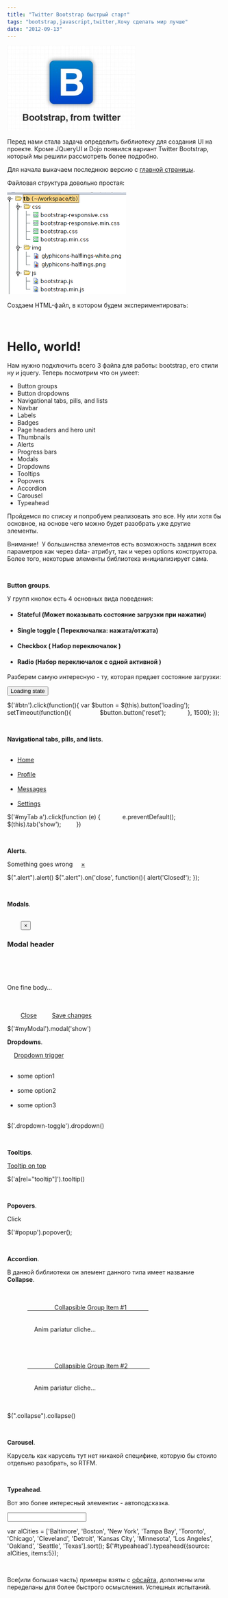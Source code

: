 ```yaml
---
title: "Twitter Bootstrap быстрый старт"
tags: "bootstrap,javascript,twitter,Хочу сделать мир лучше"
date: "2012-09-13"
---
```


![](images/bootstrap-300x198.jpg "bootstrap")

Перед нами стала задача определить библиотеку для создания UI на проекте. Кроме JQueryUI и Dojo появился вариант Twitter Bootstrap, который мы решили рассмотреть более подробно.

Для начала выкачаем последнюю версию с [главной страницы](https://twitter.github.com/bootstrap/index.html "твитер бутстрап").

Файловая структура довольно простая:

![](images/tb_filestructure.png "tb_filestructure")

Создаем HTML-файл, в котором будем экспериментировать:

<!DOCTYPE html>
<html>
<head>
    <title>Bootstrap 101 Template</title>
    <!-- Bootstrap -->
    <link href="css/bootstrap.min.css" rel="stylesheet">
</head>
<body>
<h1>Hello, world!</h1>
<script src="https://code.jquery.com/jquery-latest.js"></script>
<script src="js/bootstrap.min.js"></script>
</body>
</html>

Нам нужно подключить всего 3 файла для работы: bootstrap, его стили ну и jquery. Теперь посмотрим что он умеет:

- Button groups
- Button dropdowns
- Navigational tabs, pills, and lists
- Navbar
- Labels
- Badges
- Page headers and hero unit
- Thumbnails
- Alerts
- Progress bars
- Modals
- Dropdowns
- Tooltips
- Popovers
- Accordion
- Carousel
- Typeahead

Пройдемся по списку и попробуем реализовать это все. Ну или хотя бы основное, на основе чего можно будет разобрать уже другие элементы.

Внимание!  У большинства элементов есть возможность задания всех параметров как через data- атрибут, так и через options конструктора. Более того, некоторые элементы библиотека инициализирует сама.

 

**Button groups**.

У групп кнопок есть 4 основных вида поведения:

- #### **Stateful** (Может показывать состояние загрузки при нажатии)
    
- #### **Single toggle** ( Переключалка: нажата/отжата)
    
- #### **Checkbox** ( Набор переключалок )
    
- #### **Radio** (Набор переключалок с одной активной )
    

Разберем самую интересную - ту, которая предает состояние загрузки:

<button type="button" id="btn" data-loading-text="Loading...">Loading state</button>

$('#btn').click(function(){
    var $button = $(this).button('loading');
    setTimeout(function(){
                $button.button('reset');
            }, 1500);
});

 

**Navigational tabs, pills, and lists**.

<ul>
    <li><a href="#home" data-toggle="tab">Home</a></li>
    <li><a href="#profile" data-toggle="tab">Profile</a></li>
    <li><a href="#messages" data-toggle="tab">Messages</a></li>
    <li><a href="#settings" data-toggle="tab">Settings</a></li>
</ul>

$('#myTab a').click(function (e) {
            e.preventDefault();
            $(this).tab('show');
        })

 

**Alerts**.

<div>Something goes wrong
    <a data-dismiss="alert" href="#">&times;</a>
</div>

$(".alert").alert()
$(".alert").on('close', function(){ alert('Closed!'); });

 

**Modals**.

<div>
    <div>
        <button type="button" data-dismiss="modal" aria-hidden="true">&times;</button>
        <h3>Modal header</h3>
    </div>
    <div>
        <p>One fine body…</p>
    </div>
    <div>
        <a href="#">Close</a>
        <a href="#">Save changes</a>
    </div>
</div>

$('#myModal').modal('show')

**Dropdowns**.

<div>
    <a data-toggle="dropdown" href="#">Dropdown trigger</a>
    <ul role="menu" aria-labelledby="dLabel">
        <li>some option1</li>
        <li>some option2</li>
        <li>some option3</li>
    </ul>
</div>

$('.dropdown-toggle').dropdown()

 

**Tooltips**.

<a data-placement="bottom" rel="tooltip" href="#" data-original-title="Tooltip on top">Tooltip on top</a>

$('a[rel="tooltip"]').tooltip()

 

**Popovers**.

<a id="popup" data-title="Some Title" data-content="Lorem and rest of ipsum"/>Click</a>

$('#popup').popover();

 

**Accordion**.

В данной библиотеки он элемент данного типа имеет название **Collapse**.

<div id="accordion">
    <div>
        <div>
            <a data-toggle="collapse" data-parent="#accordion" href="#collapseOne">
                Collapsible Group Item #1
            </a>
        </div>
        <div id="collapseOne">
            <div>
                Anim pariatur cliche...
            </div>
        </div>
    </div>
    <div>
        <div>
            <a data-toggle="collapse" data-parent="#accordion" href="#collapseTwo">
                Collapsible Group Item #2
            </a>
        </div>
        <div id="collapseTwo">
            <div>
                Anim pariatur cliche...
            </div>
        </div>
    </div>
</div>

$(".collapse").collapse()

 

**Carousel**.

Карусель как карусель тут нет никакой специфике, которую бы стоило отдельно разобрать, so RTFM.

 

**Typeahead**.

Вот это более интересный элементик - автоподсказка.

<input type="text" data-provide="typeahead" id="typeahead">

var alCities = ['Baltimore', 'Boston', 'New York', 'Tampa Bay', 
  'Toronto', 'Chicago', 'Cleveland', 'Detroit', 'Kansas City', 
  'Minnesota', 'Los Angeles', 'Oakland', 'Seattle', 'Texas'].sort();
$('#typeahead').typeahead({source: alCities, items:5});

 

Все(или большая часть) примеры взяты с [офсайта](https://twitter.github.com/bootstrap/), дополнены или переделаны для более быстрого осмысления. Успешных испытаний.
